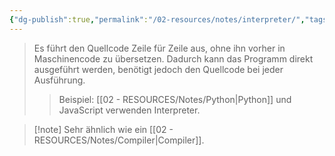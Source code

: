 ```yaml
---
{"dg-publish":true,"permalink":"/02-resources/notes/interpreter/","tags":["code"],"noteIcon":"","updated":"2025-07-12T13:31:41.000+02:00"}
---
```


>Es führt den Quellcode Zeile für Zeile aus, ohne ihn vorher in Maschinencode zu übersetzen. 
>Dadurch kann das Programm direkt ausgeführt werden, benötigt jedoch den Quellcode bei jeder Ausführung.
>>Beispiel: [[02 - RESOURCES/Notes/Python\|Python]] und JavaScript verwenden Interpreter.

>[!note] Sehr ähnlich wie ein [[02 - RESOURCES/Notes/Compiler\|Compiler]].